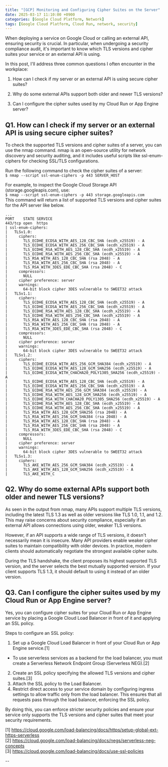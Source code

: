 ```yaml
---
title: "[GCP] Monitoring and Configuring Cipher Suites on the Server"
date: 2025-03-17 11:10:00 +0900
categories: [Google Cloud Platform, Network]
tags: [Google Cloud Platform, Cloud Run, network, security]
---
```


When deploying a service on Google Cloud or calling an external API, ensuring security is crucial. In particular, when undergoing a security compliance audit, it's important to know which TLS versions and cipher suites your service or an external API is using.

In this post, I'll address three common questions I often encounter in the workplace:

1. How can I check if my server or an external API is using secure cipher suites?

2. Why do some external APIs support both older and newer TLS versions?

3. Can I configure the cipher suites used by my Cloud Run or App Engine server?

## Q1. How can I check if my server or an external API is using secure cipher suites?

To check the supported TLS versions and cipher suites of a server, you can use the nmap command. nmap is an open-source utility for network discovery and security auditing, and it includes useful scripts like ssl-enum-ciphers for checking SSL/TLS configurations.

Run the following command to check the cipher suites of a server:  
`$ nmap --script ssl-enum-ciphers -p 443 SERVER_HOST`

For example, to inspect the Google Cloud Storage API (storage.googleapis.com), use:  
`$ nmap --script ssl-enum-ciphers -p 443 storage.googleapis.com`  
This command will return a list of supported TLS versions and cipher suites for the API server like below.

```shell
...
PORT    STATE SERVICE
443/tcp open  https
| ssl-enum-ciphers:
|   TLSv1.0:
|     ciphers:
|       TLS_ECDHE_ECDSA_WITH_AES_128_CBC_SHA (ecdh_x25519) - A
|       TLS_ECDHE_ECDSA_WITH_AES_256_CBC_SHA (ecdh_x25519) - A
|       TLS_ECDHE_RSA_WITH_AES_128_CBC_SHA (ecdh_x25519) - A
|       TLS_ECDHE_RSA_WITH_AES_256_CBC_SHA (ecdh_x25519) - A
|       TLS_RSA_WITH_AES_128_CBC_SHA (rsa 2048) - A
|       TLS_RSA_WITH_AES_256_CBC_SHA (rsa 2048) - A
|       TLS_RSA_WITH_3DES_EDE_CBC_SHA (rsa 2048) - C
|     compressors:
|       NULL
|     cipher preference: server
|     warnings:
|       64-bit block cipher 3DES vulnerable to SWEET32 attack
|   TLSv1.1:
|     ciphers:
|       TLS_ECDHE_ECDSA_WITH_AES_128_CBC_SHA (ecdh_x25519) - A
|       TLS_ECDHE_ECDSA_WITH_AES_256_CBC_SHA (ecdh_x25519) - A
|       TLS_ECDHE_RSA_WITH_AES_128_CBC_SHA (ecdh_x25519) - A
|       TLS_ECDHE_RSA_WITH_AES_256_CBC_SHA (ecdh_x25519) - A
|       TLS_RSA_WITH_AES_128_CBC_SHA (rsa 2048) - A
|       TLS_RSA_WITH_AES_256_CBC_SHA (rsa 2048) - A
|       TLS_RSA_WITH_3DES_EDE_CBC_SHA (rsa 2048) - C
|     compressors:
|       NULL
|     cipher preference: server
|     warnings:
|       64-bit block cipher 3DES vulnerable to SWEET32 attack
|   TLSv1.2:
|     ciphers:
|       TLS_ECDHE_ECDSA_WITH_AES_256_GCM_SHA384 (ecdh_x25519) - A
|       TLS_ECDHE_ECDSA_WITH_AES_128_GCM_SHA256 (ecdh_x25519) - A
|       TLS_ECDHE_ECDSA_WITH_CHACHA20_POLY1305_SHA256 (ecdh_x25519) - A
|       TLS_ECDHE_ECDSA_WITH_AES_128_CBC_SHA (ecdh_x25519) - A
|       TLS_ECDHE_ECDSA_WITH_AES_256_CBC_SHA (ecdh_x25519) - A
|       TLS_ECDHE_RSA_WITH_AES_256_GCM_SHA384 (ecdh_x25519) - A
|       TLS_ECDHE_RSA_WITH_AES_128_GCM_SHA256 (ecdh_x25519) - A
|       TLS_ECDHE_RSA_WITH_CHACHA20_POLY1305_SHA256 (ecdh_x25519) - A
|       TLS_ECDHE_RSA_WITH_AES_128_CBC_SHA (ecdh_x25519) - A
|       TLS_ECDHE_RSA_WITH_AES_256_CBC_SHA (ecdh_x25519) - A
|       TLS_RSA_WITH_AES_128_GCM_SHA256 (rsa 2048) - A
|       TLS_RSA_WITH_AES_256_GCM_SHA384 (rsa 2048) - A
|       TLS_RSA_WITH_AES_128_CBC_SHA (rsa 2048) - A
|       TLS_RSA_WITH_AES_256_CBC_SHA (rsa 2048) - A
|       TLS_RSA_WITH_3DES_EDE_CBC_SHA (rsa 2048) - C
|     compressors:
|       NULL
|     cipher preference: server
|     warnings:
|       64-bit block cipher 3DES vulnerable to SWEET32 attack
|   TLSv1.3:
|     ciphers:
|       TLS_AKE_WITH_AES_256_GCM_SHA384 (ecdh_x25519) - A
|       TLS_AKE_WITH_AES_128_GCM_SHA256 (ecdh_x25519) - A
|       TLS_AKE_WITH_C
```


## Q2. Why do some external APIs support both older and newer TLS versions?

As seen in the output from nmap, many APIs support multiple TLS versions, including the latest TLS 1.3 as well as older versions like TLS 1.0, 1.1, and 1.2. This may raise concerns about security compliance, especially if an external API allows connections using older, weaker TLS versions.

However, if an API supports a wide range of TLS versions, it doesn't necessarily mean it is insecure. Many API providers enable weaker cipher suites to maintain compatibility with older devices. In practice, modern clients should automatically negotiate the strongest available cipher suite.

During the TLS handshake, the client proposes its highest supported TLS version, and the server selects the best mutually supported version. If your client supports TLS 1.3, it should default to using it instead of an older version.

## Q3. Can I configure the cipher suites used by my Cloud Run or App Engine server?

Yes, you can configure cipher suites for your Cloud Run or App Engine service by placing a Google Cloud Load Balancer in front of it and applying an SSL policy. 

Steps to configure an SSL policy:

1. Set up a Google Cloud Load Balancer in front of your Cloud Run or App Engine service.[1]
- To use serverless services as a backend for the load balancer, you must create a Serverless Network Endpoint Group (Serverless NEG).[2]
2. Create an SSL policy specifying the allowed TLS versions and cipher suites.[3]
3. Attach the SSL policy to the Load Balancer.
4. Restrict direct access to your service domain by configuring ingress settings to allow traffic only from the load balancer. This ensures that all requests pass through the load balancer, enforcing the SSL policy.

By doing this, you can enforce stricter security policies and ensure your service only supports the TLS versions and cipher suites that meet your security requirements.


[1] https://cloud.google.com/load-balancing/docs/https/setup-global-ext-https-serverless  
[2] https://cloud.google.com/load-balancing/docs/negs/serverless-neg-concepts  
[3] https://cloud.google.com/load-balancing/docs/use-ssl-policies  

--

<script
  src="https://utteranc.es/client.js"
  repo="dongsoocloud/blog-comments"
  issue-term="title"
  theme="github-light"
  crossorigin="anonymous"
  async
></script>
